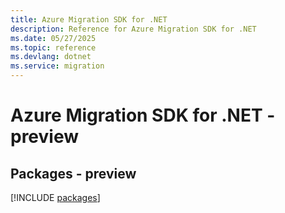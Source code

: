 ```yaml
---
title: Azure Migration SDK for .NET
description: Reference for Azure Migration SDK for .NET
ms.date: 05/27/2025
ms.topic: reference
ms.devlang: dotnet
ms.service: migration
---
```

# Azure Migration SDK for .NET - preview
## Packages - preview
[!INCLUDE [packages](migration-index.md)]